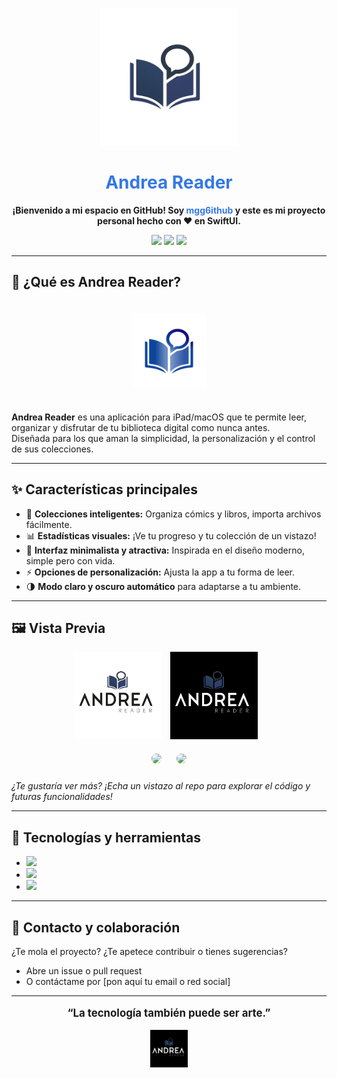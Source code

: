 <p align="center">
  <img src="assets/logo-bueno.png" alt="Logo Principal Andrea Reader" width="220"/>
</p>

<h1 align="center" style="color:#3578e5;">Andrea Reader</h1>
<p align="center">
  <b>¡Bienvenido a mi espacio en GitHub! Soy <span style="color:#3578e5;">mgg6ithub</span> y este es mi proyecto personal hecho con ❤️ en SwiftUI.</b>
</p>

<p align="center">
  <img src="https://img.shields.io/badge/SwiftUI-Project-blue?style=flat-square&logo=swift" />
  <img src="https://img.shields.io/badge/Hobby%20Dev-Passion%20Project-ff69b4?style=flat-square" />
  <img src="https://img.shields.io/badge/Minimalista%20%2B%20Colorido-UI%20Design-16c60c?style=flat-square" />
</p>

---

## 🌈 ¿Qué es Andrea Reader?

<div align="center">
  <img src="assets/andrea-reader-logo-light.png" width="120" style="margin:20px 0;">
</div>

**Andrea Reader** es una aplicación para iPad/macOS que te permite leer, organizar y disfrutar de tu biblioteca digital como nunca antes.  
Diseñada para los que aman la simplicidad, la personalización y el control de sus colecciones.

---

## ✨ Características principales

- 📂 **Colecciones inteligentes:** Organiza cómics y libros, importa archivos fácilmente.
- 📊 **Estadísticas visuales:** ¡Ve tu progreso y tu colección de un vistazo!
- 🎨 **Interfaz minimalista y atractiva:** Inspirada en el diseño moderno, simple pero con vida.
- ⚡ **Opciones de personalización:** Ajusta la app a tu forma de leer.
- 🌗 **Modo claro y oscuro automático** para adaptarse a tu ambiente.

---

## 🖼️ Vista Previa

<div align="center">
  <img src="assets/logo-black-no-background-01.png" width="140" style="margin:0 10px 10px 0;">
  <img src="assets/andrea-reader-logo-dark.png" width="140" style="margin:0 10px 10px 0;">
</div>

<div align="center">
  <img src="assets/captura-oscura.png" width="320" style="border-radius:12px;margin:10px;">
  <img src="assets/captura-clara.png" width="320" style="border-radius:12px;margin:10px;">
</div>

*¿Te gustaría ver más? ¡Echa un vistazo al repo para explorar el código y futuras funcionalidades!*

---

## 🚀 Tecnologías y herramientas

- <img src="https://img.shields.io/badge/SwiftUI-Modern%20UI-blue?logo=swift" height="20" />
- <img src="https://img.shields.io/badge/Shell-Automation-lightgrey?logo=gnu-bash" height="20" />
- <img src="https://img.shields.io/badge/Xcode-Development-blue?logo=xcode" height="20" />

---

## 🤝 Contacto y colaboración

¿Te mola el proyecto? ¿Te apetece contribuir o tienes sugerencias?

- Abre un issue o pull request
- O contáctame por [pon aquí tu email o red social]

---

<p align="center" style="font-size:1.2em;">
  <b>“La tecnología también puede ser arte.”</b>
</p>

<p align="center">
  <img src="assets/andrea-reader-logo-dark.png" width="60" />
</p>
